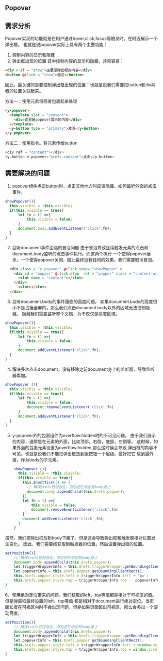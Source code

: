 ## Popover


## 需求分析

Popover实现的功能就是在用户通过hover,click,focus等触发时，在附近展示一个弹出框。
也就是说popover实际上具有两个主要功能：
1. 控制内容的显示和隐藏
2. 弹出框出现的位置
其中控制内容的显示和隐藏，非常容易：
```html
<div v-if = "show">这里是弹出框的内容</div>
<button @click = "show">激活</button>
```
因此，最关键的是要控制弹出框出现的位置：也就是说我们需要把button和div两者的位置关联起来。

方法一：使用元素将两者包裹起来处理
```html
<y-popover>
  <template slot = "content">
    <div>这里是popover展示的内容</div>
  </template>
  <y-button type = "primary">激活</y-button>
</y-popover>
```
方法二：使用指令。将元素传给button
```javascript
<div ref = "content"></div>
<y-button v-popover="$refs.content">点击</y-button>
```


## 需要解决的问题
1. popover组件点击button时，点击其他地方时应该隐藏。如何监听外面的点击事件。
```javascript
showPopover(){
  this.visible = !this.visible;
  if(this.visible == true){
      let fn = () =>{
          this.visible = false;
      }
      document.body.addEventListener('click',fn);
  }
}
```
2. 监听document事件面临的冒泡问题
由于冒泡导致连续触发元素的点击和document.body监听的点击事件执行。而这两个执行
一个使得popover展示，一个使得popover关闭，因此最终没有任何的效果。我们需要取消冒泡。
```html
  <div class = "y-popover" @click.stop= "showPopper" >
    <div id = "popper" @click.stop  ref = "popper" class = "content-wrapper" v-if = "visible">
      <slot name = "content"></slot>
    </div>
      <slot></slot>
  </div>
```

3. 监听document.body的事件面临的高度问题。
如果document.body的高度很小不是占据全屏的，那么我们点击document.body以外的区域无法控制隐藏。
隐藏我们需要监听整个文档，为不仅仅是高度区域。
```javascript
showPopover(){
  this.visible = !this.visible;
  if(this.visible == true){
      let fn = () =>{
          this.visible = false;
      }
      document.addEventListener('click',fn);
  }
}
```
4. 解决多次点击document，没有移除之前document身上的监听器，导致监听器累加。
```javascript
showPopover (){
  this.visible = !this.visible;
  if(this.visible == true){
      let fn = () =>{
          this.visible = false;
          document.removeEventListener('click',fn)
      }
      document.addEventListener('click',fn);
  }
}
```
5. y-popover外的包裹组件为overflow:hidden时的不可见问题。
由于我们展示的内容，通常是在元素的外面，比如顶部，右侧，底部，左侧等。
这时候，如果外面的包裹元素设置为overflow:hidden,那么这时候会导致
弹出框的内容不可见。也就是说我们不能把弹出框放到跟按钮一个层级。最好把它
放到最外层，作为body的子元素。
```javascript
    showPopover (){
      this.visible = !this.visible;
      if(this.visible == true){
        this.$nextTick(() => {
          // 确保$refs已经存在，然后把它添加到body身上
          document.body.appendChild(this.$refs.popper);
        })
        let fn = () =>{
            this.visible = false;
            document.removeEventListener('click',fn)
        }
        document.addEventListener('click',fn);
      }
    }
```
虽然，我们把弹出框放到body下面了，但是这会导致弹出框和触发器相对位置发生变化。
因此，我们需要线获取到触发器的位置，然后设置弹出框的位置。
```javascript
setPosition(){
    // 确保$refs已经存在，然后把它添加到body身上
    document.body.appendChild(this.$refs.popper);
    let triggerWrapperInfo = this.$refs.triggerWrapper.getBoundingClientRect();
    let popoverInfo = this.$refs.popper.getBoundingClientRect();
    this.$refs.popper.style.left = triggerWrapperInfo.left + 'px';
    this.$refs.popper.style.top = triggerWrapperInfo.top -  popoverInfo.height  + 'px';
}
```
6、使用绝对定位带来的问题。我们获取的left、top等值都是相对于可视区的值。但是弹窗框最终设置的left、top等值
都是相对于document进行绝对定位。当页面长度在可视区内时不会出现问题，但是如果页面超出可视区，那么会多出一个滚动高度。
```javascript
setPosition(){
    // 确保$refs已经存在，然后把它添加到body身上
    document.body.appendChild(this.$refs.popper);
    let triggerWrapperInfo = this.$refs.triggerWrapper.getBoundingClientRect();
    let popoverInfo = this.$refs.popper.getBoundingClientRect();
    this.$refs.popper.style.left = triggerWrapperInfo.left + window.scrollX + 'px';
    this.$refs.popper.style.top = triggerWrapperInfo.top + window.scrollY -  popoverInfo.height  + 'px';
}
```
